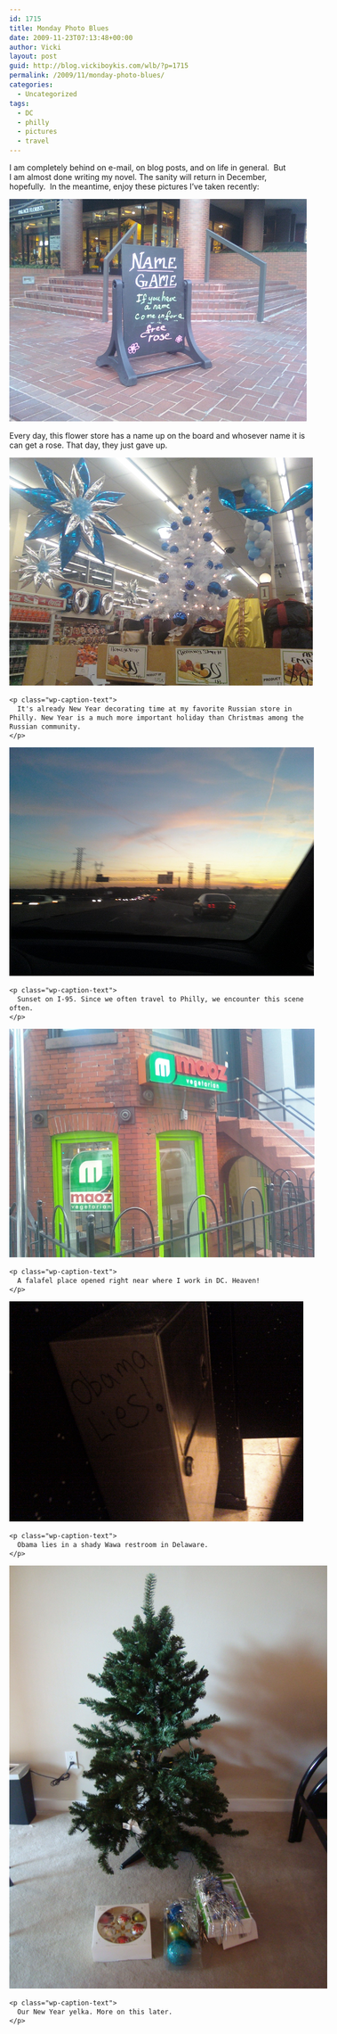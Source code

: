 ```yaml
---
id: 1715
title: Monday Photo Blues
date: 2009-11-23T07:13:48+00:00
author: Vicki
layout: post
guid: http://blog.vickiboykis.com/wlb/?p=1715
permalink: /2009/11/monday-photo-blues/
categories:
  - Uncategorized
tags:
  - DC
  - philly
  - pictures
  - travel
---
```

I am completely behind on e-mail, on blog posts, and on life in general.  But I am almost done writing my novel. The sanity will return in December, hopefully.  In the meantime, enjoy these pictures I&#8217;ve taken recently:

<div id="attachment_1722" style="width: 545px" class="wp-caption aligncenter">
  <a href="https://raw.githubusercontent.com/veekaybee/wlb/gh-pages/assets/images/2009/11/11060916431.jpg"><img class="size-full wp-image-1722" title="1106091643" src="https://raw.githubusercontent.com/veekaybee/wlb/gh-pages/assets/images/2009/11/11060916431.jpg" alt="1106091643" width="535" height="399" /></a>
  
  <p class="wp-caption-text">
    Every day, this flower store has a name up on the board and whosever name it is can get a rose. That day, they just gave up.
  </p>
</div>

<p style="text-align: center;">
  <div id="attachment_1717" style="width: 556px" class="wp-caption aligncenter">
    <a href="https://raw.githubusercontent.com/veekaybee/wlb/gh-pages/assets/images/2009/11/1115091546.jpg"><img class="size-full wp-image-1717" title="1115091546" src="https://raw.githubusercontent.com/veekaybee/wlb/gh-pages/assets/images/2009/11/1115091546.jpg" alt="1115091546" width="546" height="409" /></a>
    
    <p class="wp-caption-text">
      It's already New Year decorating time at my favorite Russian store in Philly. New Year is a much more important holiday than Christmas among the Russian community.
    </p>
  </div>
  
  <div id="attachment_1718" style="width: 558px" class="wp-caption aligncenter">
    <a href="https://raw.githubusercontent.com/veekaybee/wlb/gh-pages/assets/images/2009/11/1115091656a.jpg"><img class="size-full wp-image-1718" title="1115091656a" src="https://raw.githubusercontent.com/veekaybee/wlb/gh-pages/assets/images/2009/11/1115091656a.jpg" alt="1115091656a" width="548" height="410" /></a>
    
    <p class="wp-caption-text">
      Sunset on I-95. Since we often travel to Philly, we encounter this scene often.
    </p>
  </div>
  
  <p style="text-align: center;">
    <a href="https://raw.githubusercontent.com/veekaybee/wlb/gh-pages/assets/images/2009/11/1106091643.jpg"></a><a href="https://raw.githubusercontent.com/veekaybee/wlb/gh-pages/assets/images/2009/11/1115091546.jpg"></a>
  </p>
  
  <div id="attachment_1719" style="width: 559px" class="wp-caption aligncenter">
    <a href="https://raw.githubusercontent.com/veekaybee/wlb/gh-pages/assets/images/2009/11/1118090812.jpg"><img class="size-full wp-image-1719" title="1118090812" src="https://raw.githubusercontent.com/veekaybee/wlb/gh-pages/assets/images/2009/11/1118090812.jpg" alt="1118090812" width="549" height="410" /></a>
    
    <p class="wp-caption-text">
      A falafel place opened right near where I work in DC. Heaven!
    </p>
  </div>
  
  <div id="attachment_1721" style="width: 539px" class="wp-caption aligncenter">
    <a href="https://raw.githubusercontent.com/veekaybee/wlb/gh-pages/assets/images/2009/11/1122091926.jpg"><img class="size-full wp-image-1721" title="1122091926" src="https://raw.githubusercontent.com/veekaybee/wlb/gh-pages/assets/images/2009/11/1122091926.jpg" alt="1122091926" width="529" height="395" /></a>
    
    <p class="wp-caption-text">
      Obama lies in a shady Wawa restroom in Delaware.
    </p>
  </div>
  
  <div id="attachment_1725" style="width: 582px" class="wp-caption aligncenter">
    <a href="https://raw.githubusercontent.com/veekaybee/wlb/gh-pages/assets/images/2009/11/DSC02784.JPG"><img class="size-full wp-image-1725" title="DSC02784" src="https://raw.githubusercontent.com/veekaybee/wlb/gh-pages/assets/images/2009/11/DSC02784.JPG" alt="DSC02784" width="572" height="759" /></a>
    
    <p class="wp-caption-text">
      Our New Year yelka. More on this later.
    </p>
  </div>
  
  <p style="text-align: center;">
    <p style="text-align: center;">